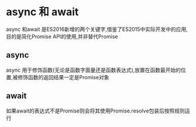# async 和 await

async 和await 是ES2016新增的两个关键字,借鉴了ES2015中实际开发中的应用,目的是简化Promise API的使用,并非替代Promise

## async 

async 用于修饰函数(无论是函数字面量还是函数表达式),放置在函数最开始的位置,被修饰函数的返回结果一定是Promise对象

## await



如果await的表达式不是Promise则会将其使用Promise.resolve包装后按照规则运行
